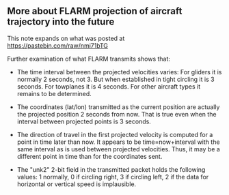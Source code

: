 More about FLARM projection of aircraft trajectory into the future
------------------------------------------------------------------

This note expands on what was posted at https://pastebin.com/raw/nmi71bTG

Further examination of what FLARM transmits shows that:

* The time interval between the projected velocities varies: For gliders it is normally 2 seconds, not 3.  But when established in tight circling it is 3 seconds.  For towplanes it is 4 seconds.  For other aircraft types it remains to be determined.

* The coordinates (lat/lon) transmitted as the current position are actually the projected position 2 seconds from now.  That is true even when the interval between projected points is 3 seconds.

* The direction of travel in the first projected velocity is computed for a point in time later than now.  It appears to be time=now+interval with the same interval as is used between projected velocities.  Thus, it may be a different point in time than for the coordinates sent.

* The "unk2" 2-bit field in the transmitted packet holds the following values: 1 normally, 0 if circling right, 3 if circling left, 2 if the data for horizontal or vertical speed is implausible.
